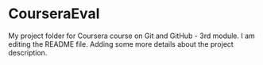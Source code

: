 # CourseraEval
My project folder for Coursera course on Git and GitHub - 3rd module.
I am editing the README file. Adding some more details about the project description.

